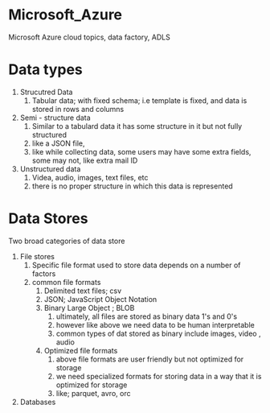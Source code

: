 # Microsoft_Azure
 Microsoft Azure cloud topics, data factory, ADLS


# Data types
1. Strucutred Data
   1. Tabular data; with fixed schema; i.e template is fixed, and data is stored in rows and columns
2. Semi - structure data
   1. Similar to a tabulard data it has some structure in it but not fully structured
   2. like a JSON file, 
   3. like while collecting data, some users may have some extra fields, some may not, like extra mail ID
3. Unstructured data
   1. Videa, audio, images, text files, etc
   2. there is no proper structure in which this data is represented


# Data Stores
Two broad categories of data store 
1. File stores
   1. Specific file format used to store data depends on a number of factors
   2. common file formats
      1. Delimited text files; csv
      2. JSON; JavaScript Object Notation
      3. Binary Large Object ; BLOB
         1. ultimately, all files are stored as binary data 1's and 0's
         2. however like above we need data to be human interpretable
         3. common types of dat stored as binary include images, video , audio 
      4. Optimized file formats
         1. above file formats are user friendly but not optimized for storage
         2. we need specialized formats for storing data in a way that it is optimized for storage
         3. like; parquet, avro, orc
2. Databases

